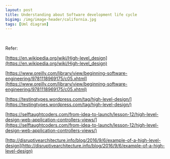 ```yaml
---
layout: post
title: Understanding about Software development life cycle
bigimg: /img/image-header/california.jpg
tags: [Uml diagram]
---
```



















<br>

Refer:

[https://en.wikipedia.org/wiki/High-level_design](https://en.wikipedia.org/wiki/High-level_design)

[https://www.oreilly.com/library/view/beginning-software-engineering/9781118969175/c05.xhtml](https://www.oreilly.com/library/view/beginning-software-engineering/9781118969175/c05.xhtml)

[https://testingtypes.wordpress.com/tag/high-level-design/](https://testingtypes.wordpress.com/tag/high-level-design/)

[https://selftaughtcoders.com/from-idea-to-launch/lesson-12/high-level-design-web-application-controllers-views/](https://selftaughtcoders.com/from-idea-to-launch/lesson-12/high-level-design-web-application-controllers-views/)

[http://disruptivearchitecture.info/blog/2016/9/6/example-of-a-high-level-design](http://disruptivearchitecture.info/blog/2016/9/6/example-of-a-high-level-design)